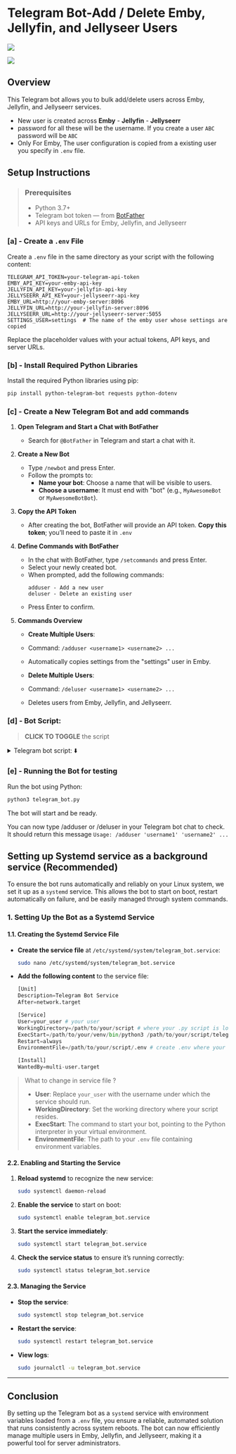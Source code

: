 
# **Telegram Bot-Add / Delete Emby, Jellyfin, and Jellyseer Users**

![](https://github.com/user-attachments/assets/4904b18e-0b38-43a6-9487-086b09764059)

<img src="https://github.com/user-attachments/assets/4904b18e-0b38-43a6-9487-086b09764059"/>


## **Overview**

This Telegram bot allows you to bulk add/delete users across Emby, Jellyfin, and Jellyseerr services.
- New user is created across **Emby** - **Jellyfin** - **Jellyseerr**
- password for all these will be the username. If you create a user `ABC` password will be `ABC`
- Only For Emby, The user configuration is copied from a existing user you specify in `.env` file.

## **Setup Instructions**

> ### **Prerequisites**
> - Python 3.7+
> - Telegram bot token — from [BotFather](https://core.telegram.org/bots#botfather)
> - API keys and URLs for Emby, Jellyfin, and Jellyseerr

### **[a] - Create a `.env` File**
Create a `.env` file in the same directory as your script with the following content:

```plaintext
TELEGRAM_API_TOKEN=your-telegram-api-token
EMBY_API_KEY=your-emby-api-key
JELLYFIN_API_KEY=your-jellyfin-api-key
JELLYSEERR_API_KEY=your-jellyseerr-api-key
EMBY_URL=http://your-emby-server:8096
JELLYFIN_URL=http://your-jellyfin-server:8096
JELLYSEERR_URL=http://your-jellyseerr-server:5055
SETTINGS_USER=settings  # The name of the emby user whose settings are copied
```

Replace the placeholder values with your actual tokens, API keys, and server URLs.

### **[b] - Install Required Python Libraries**
Install the required Python libraries using pip:

```bash
pip install python-telegram-bot requests python-dotenv
```

### **[c] - Create a New Telegram Bot and add commands**

1. **Open Telegram and Start a Chat with BotFather**
   - Search for `@BotFather` in Telegram and start a chat with it.

2. **Create a New Bot**
   - Type `/newbot` and press Enter.
   - Follow the prompts to:
     - **Name your bot**: Choose a name that will be visible to users.
     - **Choose a username**: It must end with "bot" (e.g., `MyAwesomeBot` or `MyAwesomeBotBot`).

3. **Copy the API Token**
   - After creating the bot, BotFather will provide an API token. **Copy this token**; you’ll need to paste it in `.env`

4. **Define Commands with BotFather**
   - In the chat with BotFather, type `/setcommands` and press Enter.
   - Select your newly created bot.
   - When prompted, add the following commands:
     ```text
     adduser - Add a new user
     deluser - Delete an existing user
     ```
   - Press Enter to confirm.

5. **Commands Overview**
    - **Create Multiple Users**:
    - Command: `/adduser <username1> <username2> ...`
    - Automatically copies settings from the "settings" user in Emby.
   
    - **Delete Multiple Users**:
    - Command: `/deluser <username1> <username2> ...`
    - Deletes users from Emby, Jellyfin, and Jellyseerr.

### **[d] - Bot Script:**
> **CLICK TO TOGGLE** the script
<details>
<summary>Telegram bot script: ⬇️ </summary>

```python
import os
import requests
from telegram import Update
from telegram.ext import Application, CommandHandler
from dotenv import load_dotenv

# Load environment variables
load_dotenv()

TELEGRAM_API_TOKEN = os.getenv('TELEGRAM_API_TOKEN')
EMBY_API_KEY = os.getenv('EMBY_API_KEY')
JELLYFIN_API_KEY = os.getenv('JELLYFIN_API_KEY')
JELLYSEERR_API_KEY = os.getenv('JELLYSEERR_API_KEY')
EMBY_URL = os.getenv('EMBY_URL')
JELLYFIN_URL = os.getenv('JELLYFIN_URL')
JELLYSEERR_URL = os.getenv('JELLYSEERR_URL')
SETTINGS_USER = os.getenv('SETTINGS_USER', 'settings')  # Default to 'settings' if not set

# Command to add multiple users
async def add_user(update: Update, context):
    if len(context.args) < 1:
        await update.message.reply_text("Usage: /adduser 'username1' 'username2' ...")
        return

    usernames = context.args
    failed_users = []

    for username in usernames:
        password = username  # Automatically use the username as the password

        emby_result = await create_emby_user(username, password)
        jellyfin_result = await create_jellyfin_user(username, password)

        if emby_result and jellyfin_result:
            jellyseerr_result = await import_jellyfin_users_to_jellyseerr(username)
            if not jellyseerr_result:
                failed_users.append(username)
        else:
            failed_users.append(username)

    if not failed_users:
        await update.message.reply_text(f"All users created successfully in Emby, Jellyfin, and Jellyseerr.")
    else:
        await update.message.reply_text(f"Failed to create or import the following users: {', '.join(failed_users)}")

# Command to delete multiple users
async def del_user(update: Update, context):
    if len(context.args) < 1:
        await update.message.reply_text("Usage: /deluser 'username1' 'username2' ...")
        return

    usernames = context.args
    failed_users = []

    for username in usernames:
        emby_result = await delete_emby_user(username)
        jellyfin_result = await delete_jellyfin_user(username)
        jellyseerr_result = await delete_jellyseerr_user(username)

        if not (emby_result and jellyfin_result and jellyseerr_result):
            failed_users.append(username)

    if not failed_users:
        await update.message.reply_text(f"All users deleted successfully from Emby, Jellyfin, and Jellyseerr.")
    else:
        await update.message.reply_text(f"Failed to delete the following users: {', '.join(failed_users)}")

# Function to create Emby user with copied settings from 'settings' user
async def create_emby_user(username, password):
    # Get the 'settings' user's ID
    settings_user_id = None
    settings_url = f"{EMBY_URL}/emby/Users"
    headers = {'X-Emby-Token': EMBY_API_KEY}
    response = requests.get(settings_url, headers=headers)
    if response.status_code != 200:
        return False

    users = response.json()
    for user in users:
        if user['Name'].lower() == SETTINGS_USER.lower():
            settings_user_id = user['Id']
            break

    if not settings_user_id:
        return False

    # Create a new user with settings copied from the 'settings' user
    user_data = {
        'Name': username,
        'Password': password,
        'PasswordResetRequired': False,  # Indicate that the user does not need to reset the password
        'CopyFromUserId': settings_user_id,
        'UserCopyOptions': ["UserPolicy", "UserConfiguration"]
    }

    create_user_url = f"{EMBY_URL}/emby/Users/New"
    response = requests.post(create_user_url, headers=headers, json=user_data)

    if response.status_code != 200:
        return False

    # Setting the password separately if needed
    password_url = f"{EMBY_URL}/emby/Users/{response.json()['Id']}/Password"
    password_data = {
        "CurrentPw": "",  # No current password, since it's a new user
        "NewPw": password
    }
    password_response = requests.post(password_url, headers=headers, json=password_data)

    return password_response.status_code == 204

# Function to create Jellyfin user
async def create_jellyfin_user(username, password):
    url = f"{JELLYFIN_URL}/Users/New"
    headers = {'X-MediaBrowser-Token': JELLYFIN_API_KEY, 'Content-Type': 'application/json'}
    data = {'Name': username, 'Password': password}
    response = requests.post(url, headers=headers, json=data)
    return response.status_code == 200

# Function to delete Emby user
async def delete_emby_user(username):
    # Get the user's ID first
    url = f"{EMBY_URL}/emby/Users"
    headers = {'X-Emby-Token': EMBY_API_KEY}
    response = requests.get(url, headers=headers)
    if response.status_code != 200:
        return False

    users = response.json()
    user_id = None
    for user in users:
        if user['Name'].lower() == username.lower():
            user_id = user['Id']
            break

    if not user_id:
        return False

    # Delete the user
    url = f"{EMBY_URL}/emby/Users/{user_id}"
    response = requests.delete(url, headers=headers)
    return response.status_code == 204

# Function to delete Jellyfin user
async def delete_jellyfin_user(username):
    # Get the user's ID first
    url = f"{JELLYFIN_URL}/Users"
    headers = {'X-MediaBrowser-Token': JELLYFIN_API_KEY}
    response = requests.get(url, headers=headers)
    if response.status_code != 200:
        return False

    users = response.json()
    user_id = None
    for user in users:
        if user['Name'].lower() == username.lower():
            user_id = user['Id']
            break

    if not user_id:
        return False

    # Delete the user
    url = f"{JELLYFIN_URL}/Users/{user_id}"
    response = requests.delete(url, headers=headers)
    return response.status_code == 204

# Function to delete Jellyseerr user
async def delete_jellyseerr_user(username):
    # Get the user's ID first
    url = f"{JELLYSEERR_URL}/api/v1/user"
    headers = {'X-Api-Key': JELLYSEERR_API_KEY}
    response = requests.get(url, headers=headers)
    
    if response.status_code != 200:
        return False

    data = response.json()
    users = data.get('results', [])

    # Check if the response contains the expected user data
    if isinstance(users, list):  # Assuming users is a list of dictionaries
        user_id = None
        for user in users:
            if isinstance(user, dict) and user.get('jellyfinUsername', '').lower() == username.lower():
                user_id = user['id']
                break

        if not user_id:
            return False

        # Delete the user
        url = f"{JELLYSEERR_URL}/api/v1/user/{user_id}"
        response = requests.delete(url, headers=headers)

        # Check for success status codes (204 or 200)
        if response.status_code in [200, 204]:
            return True
        else:
            print(f"Unexpected status code when deleting Jellyseerr user: {response.status_code}")
            return False
    else:
        print("Unexpected response format:", users)
        return False

# Function to import Jellyfin users into Jellyseerr
async def import_jellyfin_users_to_jellyseerr(new_username):
    # First, get the list of Jellyfin users
    url = f"{JELLYSEERR_URL}/api/v1/settings/jellyfin/users"
    headers = {'X-Api-Key': JELLYSEERR_API_KEY}
    response = requests.get(url, headers=headers)
    if response.status_code != 200:
        return False

    users = response.json()
    new_user = None

    # Find the newly created user by username
    for user in users:
        if user['username'].lower() == new_username.lower():
            new_user = user
            break

    if not new_user:
        return False

    # Import the new user into Jellyseerr
    import_url = f"{JELLYSEERR_URL}/api/v1/user/import-from-jellyfin"
    import_data = {'jellyfinUserIds': [new_user['id']]}
    import_response = requests.post(import_url, headers=headers, json=import_data)

    return import_response.status_code == 201

# Main function
def main():
    application = Application.builder().token(TELEGRAM_API_TOKEN).build()

    application.add_handler(CommandHandler('adduser', add_user))
    application.add_handler(CommandHandler('deluser', del_user))

    # Start the bot
    application.run_polling()

if __name__ == '__main__':
    main()
```
source: ..emby user config api.. https://emby.media/community/index.php?/topic/127981-create-a-new-user-with-emby-api/
</details>

### **[e] - Running the Bot for testing**
Run the bot using Python:

```bash
python3 telegram_bot.py
```

The bot will start and be ready. 

You can now type /adduser or /deluser in your Telegram bot chat to check.
It should return this message `Usage: /adduser 'username1' 'username2' ...`

## Setting up Systemd service as a background service (Recommended)
To ensure the bot runs automatically and reliably on your Linux system, we set it up as a `systemd` service. This allows the bot to start on boot, restart automatically on failure, and be easily managed through system commands.
### **1. Setting Up the Bot as a Systemd Service**

#### **1.1. Creating the Systemd Service File**

- **Create the service file** at `/etc/systemd/system/telegram_bot.service`:

   ```bash
   sudo nano /etc/systemd/system/telegram_bot.service
   ```

- **Add the following content** to the service file:

   ```python
   [Unit]
   Description=Telegram Bot Service
   After=network.target

   [Service]
   User=your_user # your user 
   WorkingDirectory=/path/to/your/script # where your .py script is located
   ExecStart=/path/to/your/venv/bin/python3 /path/to/your/script/telegram_bot2.py # command that runs in short 'python3 telegram_bot2.py'
   Restart=always
   EnvironmentFile=/path/to/your/script/.env # create .env where your .py script is

   [Install]
   WantedBy=multi-user.target
   ```

> What to change in service file ?
>    - **User**: Replace `your_user` with the username under which the service should run.
>    - **WorkingDirectory**: Set the working directory where your script resides.
>    - **ExecStart**: The command to start your bot, pointing to the Python interpreter in your virtual environment.
>    - **EnvironmentFile**: The path to your `.env` file containing environment variables.

#### **2.2. Enabling and Starting the Service**

1. **Reload systemd** to recognize the new service:

   ```bash
   sudo systemctl daemon-reload
   ```

2. **Enable the service** to start on boot:

   ```bash
   sudo systemctl enable telegram_bot.service
   ```

3. **Start the service immediately**:

   ```bash
   sudo systemctl start telegram_bot.service
   ```

4. **Check the service status** to ensure it’s running correctly:

   ```bash
   sudo systemctl status telegram_bot.service
   ```

#### **2.3. Managing the Service**

- **Stop the service**:

  ```bash
  sudo systemctl stop telegram_bot.service
  ```

- **Restart the service**:

  ```bash
  sudo systemctl restart telegram_bot.service
  ```

- **View logs**:

  ```bash
  sudo journalctl -u telegram_bot.service
  ```

---
## **Conclusion**

By setting up the Telegram bot as a `systemd` service with environment variables loaded from a `.env` file, you ensure a reliable, automated solution that runs consistently across system reboots. The bot can now efficiently manage multiple users in Emby, Jellyfin, and Jellyseerr, making it a powerful tool for server administrators.

